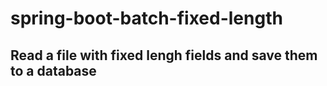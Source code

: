# spring-boot-batch-fixed-length

## Read a file with fixed lengh fields and save them to a database 
